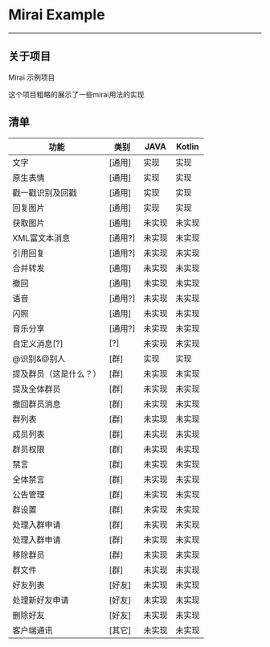 # Mirai Example

-----

## 关于项目

Mirai 示例项目

这个项目粗略的展示了一些mirai用法的实现

## 清单

| 功能 | 类别|JAVA | Kotlin|
|------|----|---|----|
|文字|[通用]| 实现 |实现|
|原生表情| [通用]|实现 |实现|
|戳一戳识别及回戳|[通用]| 实现 |实现|
|回复图片|[通用]| 实现 |实现|
|获取图片| [通用]|未实现 |未实现|
|XML富文本消息| [通用?]|未实现 |未实现|
|引用回复| [通用?]|未实现 |未实现|
|合并转发| [通用]|未实现 |未实现|
|撤回| [通用]|未实现 |未实现|
|语音| [通用?]|未实现 |未实现|
|闪照| [通用]|未实现 |未实现|
|音乐分享| [通用?]|未实现 |未实现|
|自定义消息[?]| [?]|未实现 |未实现|
|@识别&@别人|[群]| 实现 |实现|
|提及群员（这是什么？）| [群]|未实现 |未实现|
|提及全体群员| [群]|未实现 |未实现|
|撤回群员消息| [群]|未实现 |未实现|
|群列表| [群]|未实现 |未实现|
|成员列表| [群]|未实现 |未实现|
|群员权限| [群]|未实现 |未实现|
|禁言| [群]|未实现 |未实现|
|全体禁言| [群]|未实现 |未实现|
|公告管理| [群]|未实现 |未实现|
|群设置| [群]|未实现 |未实现|
|处理入群申请| [群]|未实现 |未实现|
|处理入群申请| [群]|未实现 |未实现|
|移除群员| [群]|未实现 |未实现|
|群文件| [群]|未实现 |未实现|
|好友列表| [好友]|未实现 |未实现|
|处理新好友申请| [好友]|未实现 |未实现|
|删除好友| [好友]|未实现 |未实现|
|客户端通讯| [其它]|未实现 |未实现|



